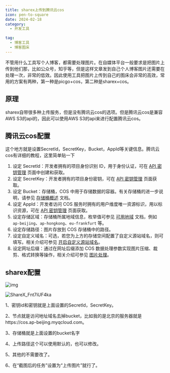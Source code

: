 ```yaml
---
title: sharex上传到腾讯云cos
icon: pen-to-square
date: 2024-02-18
category:
  - 开发工具

tag:
  - 博客工具
  - 博客图床
---
```




不管用什么工具写个人博客，都需要处理图片。在自媒体平台一般要求是把图片上传到他们那，比如公众号，知乎等，但是这样文章发到自己个人博客图片还需要在处理一次，非常的低效。因此使用工具把图片上传到自己的图床会非常的高效，常用的方案有两种，第一种是picgo+cos，第二种是sharex+cos。

<!-- more -->

## 原理

sharex自带很多种上传服务，但是没有腾讯云cos的选项。但是腾讯云cos是兼容AWS S3的api的，因此可以使用AWS S3的api来进行配置腾讯云cos。



## 腾讯云cos配置

这个地方就是设置SecretId，SecretKey，Bucket，AppId等关键信息。腾讯云cos有详细的教程，这里简单贴一下

1. 设定 Secretld：开发者拥有的项目身份识别 ID，用于身份认证，可在 [API 密钥管理](https://console.cloud.tencent.com/capi) 页面中创建和获取。
2. 设定 SecretKey：开发者拥有的项目身份密钥，可在 [API 密钥管理](https://console.cloud.tencent.com/capi) 页面获取。  
3. 设定 Bucket：存储桶，COS 中用于存储数据的容器。有关存储桶的进一步说明，请参见 [存储桶概述](https://cloud.tencent.com/document/product/436/13312) 文档。
4. 设定 AppId：开发者访问 COS 服务时拥有的用户维度唯一资源标识，用以标识资源，可在 [API 密钥管理](https://console.cloud.tencent.com/capi) 页面获取。
5. 设定存储区域：存储桶所属地域信息，枚举值可参见 [可用地域](https://cloud.tencent.com/document/product/436/6224) 文档，例如 `ap-beijing`、`ap-hongkong`、`eu-frankfurt` 等。
6. 设定存储路径：图片存放到 COS 存储桶中的路径。
7. 设定自定义域名：可选，若您为上方的存储空间配置了自定义源站域名，则可填写。相关介绍可参见 [开启自定义源站域名](https://cloud.tencent.com/document/product/436/36638)。
8. 设定网址后缀：通过在网址后缀添加 COS 数据处理参数实现图片压缩、裁剪、格式转换等操作，相关介绍可参见 [图片处理](https://cloud.tencent.com/document/product/436/54049)。



## sharex配置

![img](https://blog-pics-1252092369.cos.ap-beijing.myqcloud.com/21e85ac4332409bb39504c2f71a60de3.png)

![ShareX_Fnt7iUF4ka](https://blog-pics-1252092369.cos.ap-beijing.myqcloud.com/ShareX_Fnt7iUF4ka.png)



1、密钥id和密钥就是上面设置的Secretld，SecretKey。

2、节点就是访问地址域名去掉bucket，比如我的是北京的服务器就是https://cos.ap-beijing.myqcloud.com。

3、存储桶就是上面设置的bucket名字

4、上传路径这个可以使用默认的，也可以修改。

5、其他的不需要改了。

6、在“截图后的任务”设置为“上传图片”就行了。

